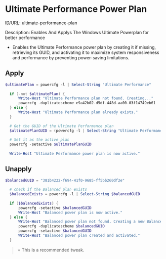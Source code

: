 # Ultimate Performance Power Plan
ID/URL: ultimate-performance-plan

Description: Enables And Applys The Windows Ultimate Powerplan for better performance

- Enables the Ultimate Performance power plan by creating it if missing, retrieving its GUID, and activating it to maximize system responsiveness and performance by preventing power-saving limitations.



## Apply
```powershell
$ultimatePlan = powercfg -l | Select-String "Ultimate Performance"
  
  if (-not $ultimatePlan) {
      Write-Host "Ultimate Performance plan not found. Creating..." 
      powercfg -duplicatescheme e9a42b02-d5df-448d-aa00-03f14749eb61
  } else {
      Write-Host "Ultimate Performance plan already exists." 
  }
  
  # Get the GUID of the Ultimate Performance plan
  $ultimatePlanGUID = (powercfg -l | Select-String "Ultimate Performance").ToString().Split()[3]
  
  # Set it as the active plan
  powercfg -setactive $ultimatePlanGUID
  
  Write-Host "Ultimate Performance power plan is now active." 
```

## Unapply
```powershell
$balancedGUID = "381b4222-f694-41f0-9685-ff5bb260df2e"
  
  # check if the Balanced plan exists
  $balancedExists = powercfg -l | Select-String $balancedGUID
  
  if ($balancedExists) {
      powercfg -setactive $balancedGUID
      Write-Host "Balanced power plan is now active." 
  } else {
      Write-Host "Balanced power plan not found. Creating a new Balanced plan..." 
      powercfg -duplicatescheme $balancedGUID
      powercfg -setactive $balancedGUID
      Write-Host "Balanced power plan created and activated." 
  }
```



> ⭐ This is a recommended tweak.
